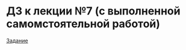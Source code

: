 # ДЗ к лекции №7 (с выполненной самомстоятельной работой)
[Задание](https://github.com/mhalairt/py-technoatom/blob/master/L7HW/task.md)
